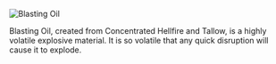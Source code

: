 ![Blasting Oil](item:betterwithmods:material@29)

Blasting Oil, created from Concentrated Hellfire and Tallow, is a highly volatile explosive material. It is so volatile that any quick disruption will cause it to explode. 